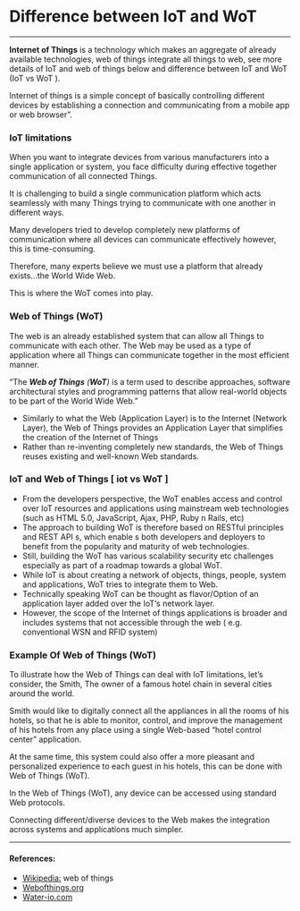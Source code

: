 # Difference between IoT and WoT
----------------------------

**Internet of Things** is a technology which makes an aggregate of already available technologies, web of things integrate all things to web, see more details of IoT and web of things below and difference between IoT and WoT (IoT vs WoT ).

Internet of things is a simple concept of basically controlling different devices by establishing a connection and communicating from a mobile app or web browser”.

### **IoT limitations**

When you want to integrate devices from various manufacturers into a single application or system, you face difficulty during effective together communication of all connected Things.

It is challenging to build a single communication platform which acts seamlessly with many Things trying to communicate with one another in different ways.

Many developers tried to develop completely new platforms of communication where all devices can communicate effectively however, this is time-consuming.

Therefore, many experts believe we must use a platform that already exists…the World Wide Web.

This is where the WoT comes into play.

### **Web of Things (WoT)**

The web is an already established system that can allow all Things to communicate with each other. The Web may be used as a type of application where all Things can communicate together in the most efficient manner.

“The _**Web of Things** (**WoT**)_ is a term used to describe approaches, software architectural styles and programming patterns that allow real-world objects to be part of the World Wide Web.”

*   Similarly to what the Web (Application Layer) is to the Internet (Network Layer), the Web of Things provides an Application Layer that simplifies the creation of the Internet of Things
*   Rather than re-inventing completely new standards, the Web of Things reuses existing and well-known Web standards.


### **IoT and Web of Things \[ iot vs WoT \]**

*   From the developers perspective, the WoT enables access and control over IoT resources and applications using mainstream web technologies (such as HTML 5.0, JavaScript, Ajax, PHP, Ruby n Rails, etc)
*   The approach to building WoT is therefore based on RESTful principles and REST API s, which enable s both developers and deployers to benefit from the popularity and maturity of web technologies.
*   Still, building the WoT has various scalability security etc challenges especially as part of a roadmap towards a global WoT.
*   While IoT is about creating a network of objects, things, people, system and applications, WoT tries to integrate them to Web.
*   Technically speaking WoT can be thought as flavor/Option of an application layer added over the IoT‘s network layer.
*   However, the scope of the Internet of things applications is broader and includes systems that not accessible through the web ( e.g. conventional WSN and RFID system)

### **Example Of Web of Things (WoT)**

To illustrate how the Web of Things can deal with IoT limitations, let’s consider, the Smith, The owner of a famous hotel chain in several cities around the world.

Smith would like to digitally connect all the appliances in all the rooms of his hotels, so that he is able to monitor, control, and improve the management of his hotels from any place using a single Web-based “hotel control center” application.

At the same time, this system could also offer a more pleasant and personalized experience to each guest in his hotels, this can be done with Web of Things (WoT).

In the Web of Things (WoT), any device can be accessed using standard Web protocols.

Connecting different/diverse devices to the Web makes the integration across systems and applications much simpler.

---

#### References:

*   [Wikipedia:](https://en.wikipedia.org/wiki/Web_of_Things) web of things
*   [Webofthings.org](https://webofthings.org/2016/01/23/wot-vs-iot-12/)
*   [Water-io.com](https://www.water-io.com/iot-vs-wot)